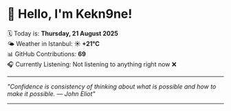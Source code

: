 # 👋 Hello, I'm Kekn9ne!

🗓️ Today is: **Thursday, 21 August 2025**  
🌤️ Weather in Istanbul: **☀️   +21°C**  
📊 GitHub Contributions: **69**  
🎧 Currently Listening: Not listening to anything right now ❌

---

_"Confidence is consistency of thinking about what is possible and how to make it possible. — *John Eliot*"_

---
